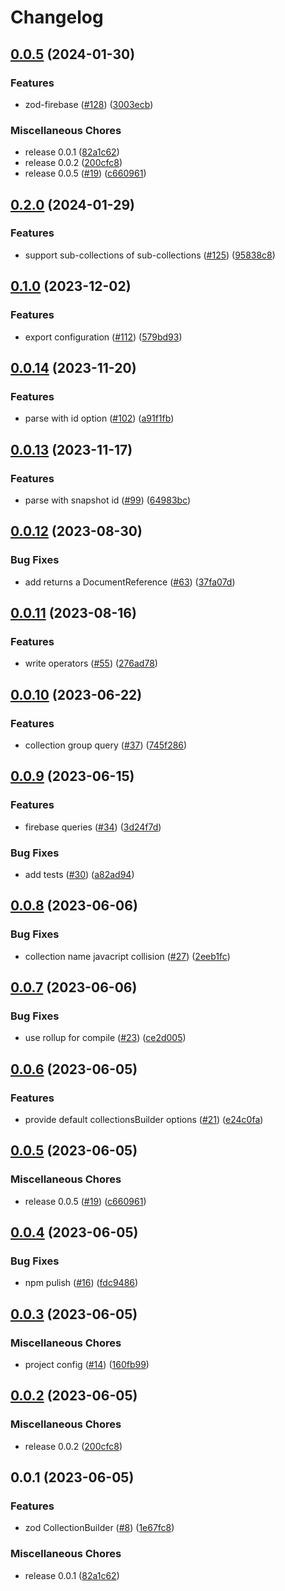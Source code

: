 # Changelog

## [0.0.5](https://github.com/valian-ca/zod-firebase-admin/compare/zod-firebase-admin-v0.2.0...zod-firebase-admin-v0.0.5) (2024-01-30)


### Features

* zod-firebase ([#128](https://github.com/valian-ca/zod-firebase-admin/issues/128)) ([3003ecb](https://github.com/valian-ca/zod-firebase-admin/commit/3003ecbf8ee2edd91f5537475a88e1d55fb566ee))


### Miscellaneous Chores

* release 0.0.1 ([82a1c62](https://github.com/valian-ca/zod-firebase-admin/commit/82a1c620377cd822dde73895d8f469e3edb4e7a9))
* release 0.0.2 ([200cfc8](https://github.com/valian-ca/zod-firebase-admin/commit/200cfc88a4ade99d0fc853767d7b1b01114b7d1d))
* release 0.0.5 ([#19](https://github.com/valian-ca/zod-firebase-admin/issues/19)) ([c660961](https://github.com/valian-ca/zod-firebase-admin/commit/c6609618c7cd5edb22953e695c84dae69e3377d6))

## [0.2.0](https://github.com/valian-ca/zod-firebase-admin/compare/v0.1.0...v0.2.0) (2024-01-29)


### Features

* support sub-collections of sub-collections ([#125](https://github.com/valian-ca/zod-firebase-admin/issues/125)) ([95838c8](https://github.com/valian-ca/zod-firebase-admin/commit/95838c84fa872c1e286e241b88d1b0b0b403730c))

## [0.1.0](https://github.com/valian-ca/zod-firebase-admin/compare/v0.0.14...v0.1.0) (2023-12-02)


### Features

* export configuration ([#112](https://github.com/valian-ca/zod-firebase-admin/issues/112)) ([579bd93](https://github.com/valian-ca/zod-firebase-admin/commit/579bd93a9fdee2af069875d9c535d8f44be4dec5))

## [0.0.14](https://github.com/valian-ca/zod-firebase-admin/compare/v0.0.13...v0.0.14) (2023-11-20)


### Features

* parse with id option ([#102](https://github.com/valian-ca/zod-firebase-admin/issues/102)) ([a91f1fb](https://github.com/valian-ca/zod-firebase-admin/commit/a91f1fb84c10f862a440ed22da02af82dc59cd20))

## [0.0.13](https://github.com/valian-ca/zod-firebase-admin/compare/v0.0.12...v0.0.13) (2023-11-17)


### Features

* parse with snapshot id ([#99](https://github.com/valian-ca/zod-firebase-admin/issues/99)) ([64983bc](https://github.com/valian-ca/zod-firebase-admin/commit/64983bcaa692dc7455a0d00489055f7ac6d75537))

## [0.0.12](https://github.com/valian-ca/zod-firebase-admin/compare/v0.0.11...v0.0.12) (2023-08-30)


### Bug Fixes

* add returns a DocumentReference ([#63](https://github.com/valian-ca/zod-firebase-admin/issues/63)) ([37fa07d](https://github.com/valian-ca/zod-firebase-admin/commit/37fa07d5ee804d74be3585e1386a77661f4e9e0c))

## [0.0.11](https://github.com/valian-ca/zod-firebase-admin/compare/v0.0.10...v0.0.11) (2023-08-16)


### Features

* write operators ([#55](https://github.com/valian-ca/zod-firebase-admin/issues/55)) ([276ad78](https://github.com/valian-ca/zod-firebase-admin/commit/276ad78f67a840ebe21a30180b11d4b98b9295b9))

## [0.0.10](https://github.com/valian-ca/zod-firebase-admin/compare/v0.0.9...v0.0.10) (2023-06-22)


### Features

* collection group query ([#37](https://github.com/valian-ca/zod-firebase-admin/issues/37)) ([745f286](https://github.com/valian-ca/zod-firebase-admin/commit/745f286a6285d0d7d70b2f34fc2e8f474bd60d7f))

## [0.0.9](https://github.com/valian-ca/zod-firebase-admin/compare/v0.0.8...v0.0.9) (2023-06-15)


### Features

* firebase queries ([#34](https://github.com/valian-ca/zod-firebase-admin/issues/34)) ([3d24f7d](https://github.com/valian-ca/zod-firebase-admin/commit/3d24f7dd95f4a841c4adf18319a1249985f6941a))


### Bug Fixes

* add tests ([#30](https://github.com/valian-ca/zod-firebase-admin/issues/30)) ([a82ad94](https://github.com/valian-ca/zod-firebase-admin/commit/a82ad94fd57bbf87de793a4d10edd3f181f30b25))

## [0.0.8](https://github.com/valian-ca/zod-firebase-admin/compare/v0.0.7...v0.0.8) (2023-06-06)


### Bug Fixes

* collection name javacript collision ([#27](https://github.com/valian-ca/zod-firebase-admin/issues/27)) ([2eeb1fc](https://github.com/valian-ca/zod-firebase-admin/commit/2eeb1fc2c5543ff8a0894e7a68e28becd9749d7e))

## [0.0.7](https://github.com/valian-ca/zod-firebase-admin/compare/v0.0.6...v0.0.7) (2023-06-06)


### Bug Fixes

* use rollup for compile ([#23](https://github.com/valian-ca/zod-firebase-admin/issues/23)) ([ce2d005](https://github.com/valian-ca/zod-firebase-admin/commit/ce2d005b9d6b12dd27742542b541a55450b93959))

## [0.0.6](https://github.com/valian-ca/zod-firebase-admin/compare/v0.0.5...v0.0.6) (2023-06-05)


### Features

* provide default collectionsBuilder options ([#21](https://github.com/valian-ca/zod-firebase-admin/issues/21)) ([e24c0fa](https://github.com/valian-ca/zod-firebase-admin/commit/e24c0fa7cbde2128920bba26a323009bae5be200))

## [0.0.5](https://github.com/valian-ca/zod-firebase-admin/compare/v0.0.4...v0.0.5) (2023-06-05)


### Miscellaneous Chores

* release 0.0.5 ([#19](https://github.com/valian-ca/zod-firebase-admin/issues/19)) ([c660961](https://github.com/valian-ca/zod-firebase-admin/commit/c6609618c7cd5edb22953e695c84dae69e3377d6))

## [0.0.4](https://github.com/valian-ca/zod-firebase-admin/compare/v0.0.3...v0.0.4) (2023-06-05)


### Bug Fixes

* npm pulish ([#16](https://github.com/valian-ca/zod-firebase-admin/issues/16)) ([fdc9486](https://github.com/valian-ca/zod-firebase-admin/commit/fdc948615561d8521e68e302d990b8447bcd9f13))

## [0.0.3](https://github.com/valian-ca/zod-firebase-admin/compare/v0.0.2...v0.0.3) (2023-06-05)


### Miscellaneous Chores

* project config ([#14](https://github.com/valian-ca/zod-firebase-admin/issues/14)) ([160fb99](https://github.com/valian-ca/zod-firebase-admin/commit/160fb9910cd585fd23eae4e6ec4d6e6b48e613b8))

## [0.0.2](https://github.com/valian-ca/zod-firebase-admin/compare/v0.0.1...v0.0.2) (2023-06-05)


### Miscellaneous Chores

* release 0.0.2 ([200cfc8](https://github.com/valian-ca/zod-firebase-admin/commit/200cfc88a4ade99d0fc853767d7b1b01114b7d1d))

## 0.0.1 (2023-06-05)


### Features

* zod CollectionBuilder ([#8](https://github.com/valian-ca/zod-firebase-admin/issues/8)) ([1e67fc8](https://github.com/valian-ca/zod-firebase-admin/commit/1e67fc8b6881fce1533ef465d73669a626afb4f5))


### Miscellaneous Chores

* release 0.0.1 ([82a1c62](https://github.com/valian-ca/zod-firebase-admin/commit/82a1c620377cd822dde73895d8f469e3edb4e7a9))
